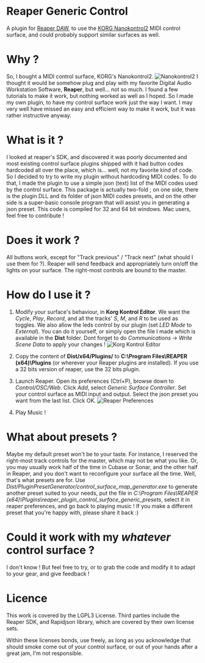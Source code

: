 # Reaper Generic Control
A plugin for [Reaper DAW](http://www.reaper.fm/), to use the [KORG Nanokontrol2](http://www.korg.com/us/products/computergear/nanokontrol2/) MIDI control surface, and could probably support similar surfaces as well.

# Why ?
So, I bought a MIDI control surface, KORG's Nanokontrol2.
![Nanokontrol2](https://github.com/Pierousseau/reaper_generic_control/raw/master/Doc/nanokontrol2.png)
I thought it would be somehow plug and play with my favorite Digital Audio Workstation Software, **Reaper**, but well... not so much.
I found a few tutorials to make it work, but nothing worked as well as I hoped. 
So I made my own plugin, to have my control surface work just the way I want.
I may very well have missed an easy and efficient way to make it work, but it was rather instructive anyway.

# What is it ?
I looked at reaper's SDK, and discovered it was poorly documented and most existing control surface plugins shipped with it had button codes hardcoded all over the place, which is... well, not my favorite kind of code.
So I decided to try to write my plugin without hardcoding MIDI codes.
To do that, I made the plugin to use a simple json (text) list of the MIDI codes used by the control surface. This package is actually two-fold ; on one side, there is the plugin DLL and its folder of json MIDI codes presets, and on the other side is a super-basic console program that will assist you in generating a json preset.
This code is compiled for 32 and 64 bit windows. Mac users, feel free to contribute !

# Does it work ?
All buttons work, except for "Track previous" / "Track next" (what should I use them for ?). Reaper will send feedback and appropriately turn on/off the lights on your surface. The right-most controls are bound to the master.

# How do I use it ?
1. Modify your surface's behaviour, in **Korg Kontrol Editor**. We want the *Cycle*, *Play*, *Record*, and all the tracks' *S*, *M*, and *R* to be used as toggles. We also allow the leds control by our plugin (set *LED Mode* to *External*). You can do it yourself, or simply open the file I made which is available in the **Dist** folder. Dont forget to do *Communications* -> *Write Scene Data* to apply your changes !
![Korg Kontrol Editor](https://github.com/Pierousseau/reaper_generic_control/raw/master/Doc/kontrol_editor.png)

2. Copy the content of **Dist/x64/Plugins/** to **C:\Program Files\REAPER (x64)\Plugins** (or wherever your Reaper plugins are installed). If you use a 32 bits version of reaper, use the 32 bits plugin.

3. Launch Reaper. Open its preferences (Ctrl+P), browse down to *Control/OSC/Web*. Click *Add*, select *Generic Surface Controller*. Set your control surface as MIDI input and output. Select the json preset you want from the last list. Click OK.
![Reaper Preferences](https://github.com/Pierousseau/reaper_generic_control/raw/master/Doc/reaper.png)

4. Play Music !

# What about presets ?
Maybe my default preset won't be to your taste. For instance, I reserved the right-most track controls for the master, which may not be what you like. Or, you may usually work half of the time in Cubase or Sonar, and the other half in Reaper, and you don't want to reconfigure your surface all the time. Well, that's what presets are for. Use *Dist/PluginPresetGenerator/control_surface_map_generator.exe* to generate another preset suited to your needs, put the file in *C:\Program Files\REAPER (x64)\Plugins\reaper_plugin_control_surface_generic_presets*, select it in reaper preferences, and go back to playing music !
If you make a different preset that you're happy with, please share it back :)

# Could it work with my *whatever* control surface ?
I don't know ! But feel free to try, or to grab the code and modify it to adapt to your gear, and give feedback !


# Licence
This work is covered by the LGPL3 License.
Third parties include the Reaper SDK, and Rapidjson library, which are covered by their own license sets.

Within these licenses bonds, use freely, as long as you acknowledge that should smoke come out of your control surface, or out of your hands after a great jam, I'm not responsible.

